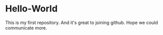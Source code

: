 # Hello-World
This is my first repository.
And it's great to joining github. Hope we could communicate more.
